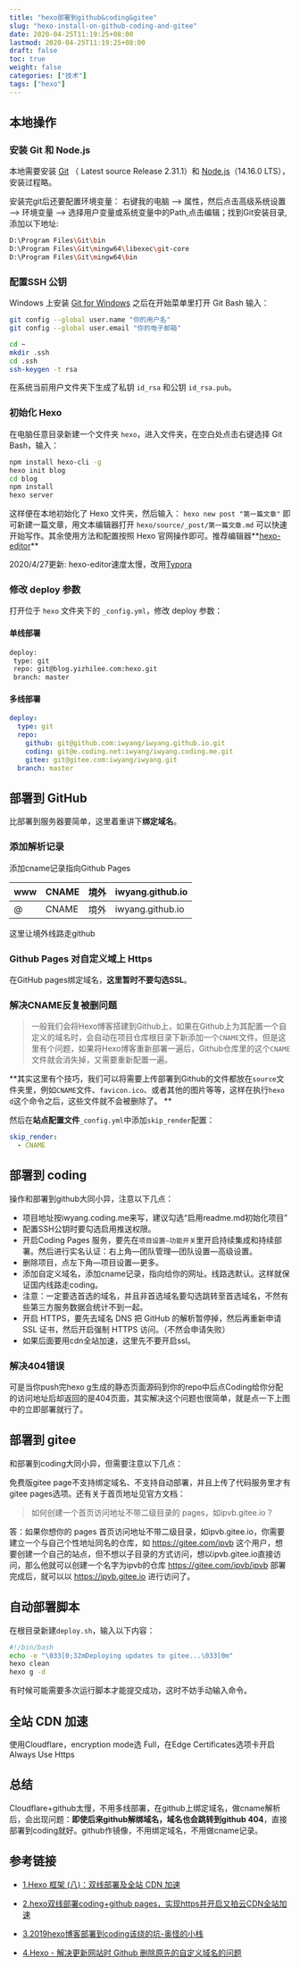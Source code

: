 ```yaml
---
title: "hexo部署到github&coding&gitee"
slug: "hexo-install-on-github-coding-and-gitee"
date: 2020-04-25T11:19:25+08:00
lastmod: 2020-04-25T11:19:25+08:00
draft: false
toc: true
weight: false
categories: ["技术"]
tags: ["hexo"]
---
```


## 本地操作

### 安装 Git 和 Node.js

本地需要安装 [Git](https://git-scm.com/) （ Latest source Release  2.31.1）和 [Node.js](https://nodejs.org/en/)（14.16.0 LTS），安装过程略。

安装完git后还要配置环境变量：
右键我的电脑 –> 属性，然后点击高级系统设置 –> 环境变量 –> 选择用户变量或系统变量中的Path,点击编辑；找到Git安装目录,添加以下地址:

```bash
D:\Program Files\Git\bin
D:\Program Files\Git\mingw64\libexec\git-core
D:\Program Files\Git\mingw64\bin
```

### 配置SSH 公钥

Windows 上安装 [Git for Windows](https://git-for-windows.github.io/) 之后在开始菜单里打开 Git Bash 输入：

```bash
git config --global user.name "你的用户名"
git config --global user.email "你的电子邮箱"
```

```bash
cd ~
mkdir .ssh
cd .ssh
ssh-keygen -t rsa
```

在系统当前用户文件夹下生成了私钥 `id_rsa` 和公钥 `id_rsa.pub`。

### 初始化 Hexo

在电脑任意目录新建一个文件夹 `hexo`，进入文件夹，在空白处点击右键选择 Git Bash，输入：

```bash
npm install hexo-cli -g
hexo init blog
cd blog
npm install
hexo server
```

这样便在本地初始化了 Hexo 文件夹，然后输入：
`hexo new post "第一篇文章"`
即可新建一篇文章，用文本编辑器打开 `hexo/source/_post/第一篇文章.md` 可以快速开始写作。其余使用方法和配置按照 Hexo 官网操作即可。推荐编辑器**[hexo-editor](https://github.com/zhuzhuyule/HexoEditor)**

2020/4/27更新: hexo-editor速度太慢，改用[Typora](https://www.typora.io)

### 修改 deploy 参数

打开位于 `hexo` 文件夹下的 `_config.yml`，修改 deploy 参数：

#### 单线部署

```bash
deploy:
 type: git
 repo: git@blog.yizhilee.com:hexo.git
 branch: master
```

#### 多线部署

```yaml
deploy:
  type: git
  repo:
    github: git@github.com:iwyang/iwyang.github.io.git
    coding: git@e.coding.net:iwyang/iwyang.coding.me.git
    gitee: git@gitee.com:iwyang/iwyang.git
  branch: master
```

## 部署到 GitHub

比部署到服务器要简单，这里着重讲下**绑定域名**。

### 添加解析记录

添加cname记录指向Github Pages 

| www  | CNAME | 境外 | iwyang.github.io |
| ---- | ----- | ---- | ---------------- |
| @    | CNAME | 境外 | iwyang.github.io |

这里让境外线路走github

<!-- more-->

### Github Pages 对自定义域上 Https

在GitHub pages绑定域名，**这里暂时不要勾选SSL**。

### 解决CNAME反复被删问题

> 一般我们会将Hexo博客搭建到Github上，如果在Github上为其配置一个自定义的域名时，会自动在项目仓库根目录下新添加一个`CNAME`文件。但是这里有个问题，如果将Hexo博客重新部署一遍后，Github仓库里的这个`CNAME`文件就会消失掉，又需要重新配置一遍。

**其实这里有个技巧，我们可以将需要上传部署到Github的文件都放在`source`文件夹里，例如`CNAME`文件、`favicon.ico`、或者其他的图片等等，这样在执行`hexo d`这个命令之后，这些文件就不会被删除了。 **

然后在**站点配置文件**`_config.yml`中添加`skip_render`配置：

```yaml
skip_render:
  - CNAME
```

## 部署到 coding

操作和部署到github大同小异，注意以下几点：

+ 项目地址按iwyang.coding.me来写，建议勾选“启用readme.md初始化项目”
+ 配置SSH公钥时要勾选启用推送权限。
+ 开启Coding Pages 服务，要先在`项目设置—功能开关`里开启持续集成和持续部署。然后进行实名认证：右上角—团队管理—团队设置—高级设置。
+ 删除项目，点左下角—项目设置—更多。
+ 添加自定义域名，添加cname记录，指向给你的网址。线路选默认。这样就保证国内线路走coding。
+ 注意：一定要选首选的域名，并且非首选域名要勾选跳转至首选域名，不然有些第三方服务数据会统计不到一起。
+ 开启 HTTPS，要先去域名 DNS 把 GitHub 的解析暂停掉，然后再重新申请 SSL 证书，然后开启强制 HTTPS 访问。（不然会申请失败）
+ 如果后面要用cdn全站加速，这里先不要开启ssl。

### 解决404错误

可是当你push完hexo g生成的静态页面源码到你的repo中后点Coding给你分配的访问地址后却返回的是404页面，其实解决这个问题也很简单，就是点一下上图中的立即部署就行了。

## 部署到 gitee

和部署到coding大同小异，但需要注意以下几点：

免费版gitee page不支持绑定域名、不支持自动部署，并且上传了代码服务里才有gitee pages选项。还有关于首页地址见官方文档：

>如何创建一个首页访问地址不带二级目录的 pages，如ipvb.gitee.io？

答：如果你想你的 pages 首页访问地址不带二级目录，如ipvb.gitee.io，你需要建立一个与自己个性地址同名的仓库，如 https://gitee.com/ipvb 这个用户，想要创建一个自己的站点，但不想以子目录的方式访问，想以ipvb.gitee.io直接访问，那么他就可以创建一个名字为ipvb的仓库 https://gitee.com/ipvb/ipvb 部署完成后，就可以以 https://ipvb.gitee.io 进行访问了。

## 自动部署脚本

在根目录新建`deploy.sh`，输入以下内容：

```bash
#!/bin/bash
echo -e "\033[0;32mDeploying updates to gitee...\033[0m"
hexo clean
hexo g -d
```

有时候可能需要多次运行脚本才能提交成功，这时不妨手动输入命令。

## 全站 CDN 加速

使用Cloudflare，encryption mode选 Full，在Edge Certificates选项卡开启Always Use Https

## 总结

Cloudflare+github太慢，不用多线部署，在github上绑定域名，做cname解析后，会出现问题：**即使后来github解绑域名，域名也会跳转到github 404**，直接部署到coding就好。github作镜像，不用绑定域名，不用做cname记录。

## 参考链接

+ [1.Hexo 框架 (八)：双线部署及全站 CDN 加速](https://blog.juanertu.com/archives/fde43a3f.html)

+ [2.hexo双线部署coding+github pages，实现https并开启又拍云CDN全站加速](https://blog.csdn.net/qq_41793001/article/details/102995817)

+ [3.2019hexo博客部署到coding该绕的坑-奥怪的小栈](https://aoguai.top/archives/ce8b9c09.html)
+ [4.Hexo - 解决更新网站时 Github 删除原先的自定义域名的问题](https://www.yanyunliang.com/2018/11/21/hexo-problem-with-github-deleting-the-original-custom-domain-name-when-revising-update-site.html)

